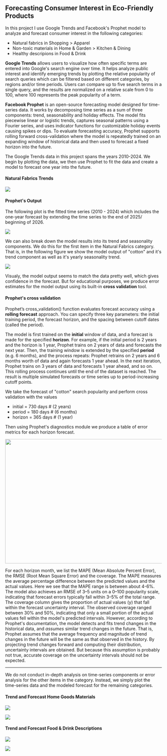 ## Forecasting Consumer Interest in Eco-Friendly Products

In this project I use Google Trends and Facebook's Prophet model to analyze and forecast consumer interest in the following categories:

- Natural fabrics in Shopping > Apparel
- Non-toxic materials in Home & Garden > Kitchen & Dining
- Healthy descripions in Food & Drink

**Google Trends** allows users to visualize how often specific terms are entered into Google's search engine over time. It helps analyze public interest and identify emerging trends by plotting the relative popularity of search queries which can be filtered based on different categories, by regions and/or time periods. Users can compare up to five search terms in a single query, and the results are normalized on a relative scale from 0 to 100, where 100 represents the peak popularity of a term. 


**Facebook Prophet** is an open-source forecasting model designed for time-series data. It works by decomposing time series as a sum of three components: trend, seasonability and holiday effects. The model fits piecewise linear or logistic trends, captures seasonal patterns using a Fourier series, and uses indicator functions for customizable holiday events causing spikes or dips. To evaluate forecasting accuracy, Prophet supports rolling forward cross-validation where the model is repeatedly trained on an expanding window of historical data and then used to forecast a fixed horizon into the future.

The Google Trends data in this project spans the years 2010-2024. We begin by plotting the data, we then use Prophet to fit the data and create a model to forecast one year into the future. 

#### Natural Fabrics Trends

![](images/natural_fabrics_trend_plot.png)

#### Prophet's Output

The following plot is the fitted time series (2010 - 2024) which includes the one-year forecast by extending the time series to the end of 2025/ beginning of 2026.

![](images/forecast_plot_all_fabrics.png)

We can also break down the model results into its trend and seasonality components. We do this for the first item in the Natural Fabrics category. That is, in the following figure we show the model output of "cotton" and it's trend component as well as it's yearly seasonality trend. 

![](images/cotton_1yr_forecast_components.png)

Visualy, the model output seems to match the data pretty well, which gives confidence in the forecast. But for educational purposes, we produce error estimates for the model output using its built-in **cross validation** tool.

#### Prophet's cross validation

Prophet’s cross_validation() function evaluates forecast accuracy using a **rolling forecast** approach. You can specify three key parameters: the initial training period, the forecast horizon, and the spacing between cutoff dates (called the period).

The model is first trained on the **initial** window of data, and a forecast is made for the specified **horizon**. For example, if the initial period is 2 years and the horizon is 1 year, Prophet trains on 2 years of data and forecasts the next year. Then, the training window is extended by the specified **period** (e.g. 6 months), and the process repeats: Prophet retrains on 2 years and 6 months worth of data and again forecasts 1 year ahead. In the next iteration, Prophet trains on 3 years of data and forecasts 1 year ahead, and so on. This rolling process continues until the end of the dataset is reached. The result is multiple simulated forecasts or time series up to period-increasing cutoff points.

We take the forecast of "cotton" search popularity and perform cross validation with the values 
- initial = 730 days # (2 years)
- period = 180 days  # (6 months)
- horizon = 365 days # (1 year)

Then using Prophet's diagnostics module we produce a table of error metrics for each horizon forecast.    

<img src="images/cotton_1yr_forecast_error_metrics.png" width="600" height="400">

For each horizon month, we list the MAPE (Mean Absolute Percent Error), the RMSE (Root Mean Square Error) and the coverage. 
The MAPE measures the average percentage difference between the predicted values and the actual values. Here we see that the MAPE range is between about 4-6%. The model also achieves an RMSE of 3–5 units on a 0–100 popularity scale, indicating that forecast errors typically fall within 3–5% of the total range. 
The coverage column gives the proportion of actual values (y) that fall within the forecast uncertainty interval. The observed coverage ranged between 30% and 50%, indicating that only a small portion of the actual values fell within the model's predicted intervals. However, according to Prophet's documentation, the model detects and fits trend changes in the historical data, and *assumes* similar trend changes in the future. That is, Prophet assumes that the average frequency and magnitude of trend changes in the future will be the same as that observed in the history. By projecting trend changes forward and computing their distribution, uncertainty intervals are obtained. But because this assumption is probably not true, accurate coverage on the uncertainty intervals should not be expected. 

------------------------------------------------------------------------------------------------------------------------------------

We do not conduct in-depth analysis on time-series components or error analysis for the other items in the category. Instead, we simply plot the time-series data and the modeled forecast for the remaining categories. 

#### Trend and Forecast Home Goods Materials   
  
![](images/home_goods_trend_plot.png)

![](images/forecast_plot_all_hg_materials.png)    

#### Trend and Forecast Food & Drink Descriptions   

![](images/food_drink_trend_plot.png)    

![](images/forecast_plot_all_fd_descriptions.png)   
